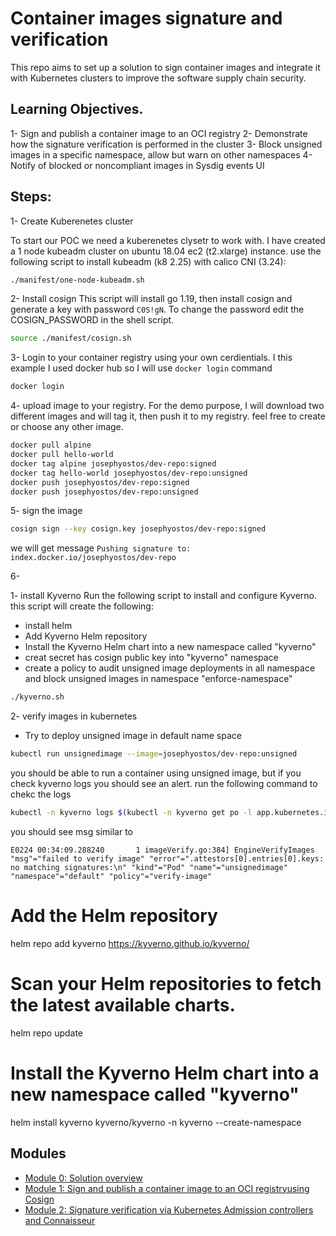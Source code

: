 # Container images signature and verification

This repo aims to set up a solution to sign container images and integrate it with Kubernetes clusters to improve the software supply chain security. 

## Learning Objectives.
1- Sign and publish a container image to an OCI registry
2- Demonstrate how the signature verification is performed in the cluster
3- Block unsigned images in a specific namespace, allow but warn on other namespaces
4- Notify of blocked or noncompliant images in Sysdig events UI

## Steps:

1-  Create Kuberenetes cluster  

To start our POC we need a kuberenetes clysetr to work with. I have created a 1 node kubeadm cluster on ubuntu 18.04 ec2 (t2.xlarge) instance. use the following script to install kubeadm (k8 2.25) with calico CNI (3.24):

```bash
./manifest/one-node-kubeadm.sh
```

2- Install cosign 
This script will install go 1.19, then install cosign and generate a key with password `C0S!gN`. To change the password edit the COSIGN_PASSWORD in the shell script.

```bash
source ./manifest/cosign.sh
```

3- Login to your container registry using your own cerdientials. 
I this example I used docker hub so I will use `docker login` command  

```bash
docker login
```

4- upload image to your registry.
For the demo purpose, I will download two different images and will tag it, then push it to my registry. feel free to create or choose any other image.    

```bash 
docker pull alpine
docker pull hello-world
docker tag alpine josephyostos/dev-repo:signed 
docker tag hello-world josephyostos/dev-repo:unsigned
docker push josephyostos/dev-repo:signed
docker push josephyostos/dev-repo:unsigned
```

5- sign the image 

```bash
cosign sign --key cosign.key josephyostos/dev-repo:signed
```
we will get message `Pushing signature to: index.docker.io/josephyostos/dev-repo`

6- 

1- install Kyverno 
Run the following script to install and configure Kyverno. this script will create the following:
- install helm 
- Add Kyverno Helm repository
- Install the Kyverno Helm chart into a new namespace called "kyverno"
- creat secret has cosign public key into "kyverno" namespace
- create a policy to audit unsigned image deployments in all namespace and block unsigned images in namespace "enforce-namespace" 

```bash
./kyverno.sh
```

2- verify images in kubernetes

- Try to deploy unsigned image in default name space 

```bash
kubectl run unsignedimage --image=josephyostos/dev-repo:unsigned
```

you should be able to run a container using unsigned image, but if you check kyverno logs you should see an alert. run the following command to chekc the logs

```bash 
kubectl -n kyverno logs $(kubectl -n kyverno get po -l app.kubernetes.io/component=kyverno -ojsonpath='{.items[0].metadata.name}') |tail -n 3
```

you should see msg similar to 

```
E0224 00:34:09.288240       1 imageVerify.go:384] EngineVerifyImages "msg"="failed to verify image" "error"=".attestors[0].entries[0].keys: no matching signatures:\n" "kind"="Pod" "name"="unsignedimage" "namespace"="default" "policy"="verify-image"
```



# Add the Helm repository
helm repo add kyverno https://kyverno.github.io/kyverno/
# Scan your Helm repositories to fetch the latest available charts.
helm repo update
# Install the Kyverno Helm chart into a new namespace called "kyverno"
helm install kyverno kyverno/kyverno -n kyverno --create-namespace



## Modules

- [Module 0: Solution overview ](modules/solution-overview.md)
- [Module 1: Sign and publish a container image to an OCI registryusing Cosign ](modules/Sign-images.md)
- [Module 2: Signature verification via Kubernetes Admission controllers and Connaisseur](modules/Connaisseur.md)


